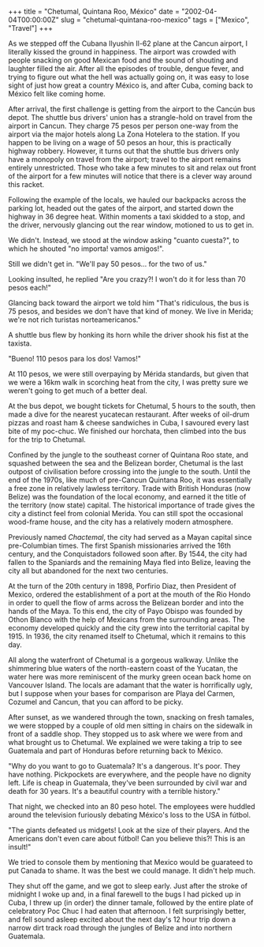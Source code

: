 +++
title = "Chetumal, Quintana Roo, México"
date = "2002-04-04T00:00:00Z"
slug = "chetumal-quintana-roo-mexico"
tags = ["Mexico", "Travel"]
+++

As we stepped off the Cubana Ilyushin Il-62 plane at the Cancun airport, I
literally kissed the ground in happiness. The airport was crowded with people
snacking on good Mexican food and the sound of shouting and laughter filled the
air. After all the episodes of trouble, dengue fever, and trying to figure out
what the hell was actually going on, it was easy to lose sight of just how
great a country México is, and after Cuba, coming back to México felt like
coming home.<!--more-->

After arrival, the first challenge is getting from the airport to the Cancún
bus depot. The shuttle bus drivers' union has a strangle-hold on travel from
the airport in Cancun. They charge 75 pesos per person one-way from the airport
via the major hotels along La Zona Hotelera to the station. If you happen to be
living on a wage of 50 pesos an hour, this is practically highway robbery.
However, it turns out that the shuttle bus drivers only have a monopoly on
travel from the airport; travel to the airport remains entirely unrestricted.
Those who take a few minutes to sit and relax out front of the airport for a
few minutes will notice that there is a clever way around this racket.

Following the example of the locals, we hauled our backpacks across the parking
lot, headed out the gates of the airport, and started down the highway in 36
degree heat. Within moments a taxi skidded to a stop, and the driver, nervously
glancing out the rear window, motioned to us to get in.

We didn't. Instead, we stood at the window asking "cuanto cuesta?", to which he
shouted "no importa! vamos amigos!".

Still we didn't get in. "We'll pay 50 pesos... for the two of us."

Looking insulted, he replied "Are you crazy?! I won't do it for less than 70
pesos each!"

Glancing back toward the airport we told him "That's ridiculous, the bus is 75
pesos, and besides we don't have that kind of money. We live in Merida; we're
not rich turistas norteamericanos."

A shuttle bus flew by honking its horn while the driver shook his fist at the
taxista.

"Bueno! 110 pesos para los dos! Vamos!"

At 110 pesos, we were still overpaying by Mérida standards, but given that we
were a 16km walk in scorching heat from the city, I was pretty sure we weren't
going to get much of a better deal.

At the bus depot, we bought tickets for Chetumal, 5 hours to the south, then
made a dive for the nearest yucatecan restaurant. After weeks of oil-drum
pizzas and roast ham & cheese sandwiches in Cuba, I savoured every last bite of
my poc-chuc. We finished our horchata, then climbed into the bus for the trip
to Chetumal.

Confined by the jungle to the southeast corner of Quintana Roo state, and
squashed between the sea and the Belizean border, Chetumal is the last outpost
of civilisation before crossing into the jungle to the south. Until the end of
the 1970s, like much of pre-Cancun Quintana Roo, it was essentially a free zone
in relatively lawless territory. Trade with British Honduras (now Belize) was
the foundation of the local economy, and earned it the title of the territory
(now state) capital. The historical importance of trade gives the city a
distinct feel from colonial Merida. You can still spot the occasional
wood-frame house, and the city has a relatively modern atmosphere.

Previously named *Chactemal*, the city had served as a Mayan capital since
pre-Columbian times. The first Spanish missionaries arrived the 16th century,
and the Conquistadors followed soon after. By 1544, the city had fallen to the
Spaniards and the remaining Maya fled into Belize, leaving the city all but
abandoned for the next two centuries.

At the turn of the 20th century in 1898, Porfirio Diaz, then President of
Mexico, ordered the establishment of a port at the mouth of the Rio Hondo in
order to quell the flow of arms across the Belizean border and into the hands
of the Maya. To this end, the city of Payo Obispo was founded by Othon Blanco
with the help of Mexicans from the surrounding areas. The economy developed
quickly and the city grew into the territorial capital by 1915. In 1936, the
city renamed itself to Chetumal, which it remains to this day.

All along the waterfront of Chetumal is a gorgeous walkway. Unlike the
shimmering blue waters of the north-eastern coast of the Yucatan, the water
here was more reminiscent of the murky green ocean back home on Vancouver
Island. The locals are adamant that the water is horrifically ugly, but I
suppose when your bases for comparison are Playa del Carmen, Cozumel and
Cancun, that you can afford to be picky.

After sunset, as we wandered through the town, snacking on fresh tamales, we
were stopped by a couple of old men sitting in chairs on the sidewalk in front
of a saddle shop. They stopped us to ask where we were from and what brought us
to Chetumal. We explained we were taking a trip to see Guatemala and part of
Honduras before returning back to México.

"Why do you want to go to Guatemala? It's a dangerous. It's poor. They have
nothing. Pickpockets are everywhere, and the people have no dignity left. Life
is cheap in Guatemala, they've been surrounded by civil war and death for 30
years. It's a beautiful country with a terrible history."

That night, we checked into an 80 peso hotel. The employees were huddled around
the television furiously debating México's loss to the USA in fútbol.

"The giants defeated us midgets! Look at the size of their players. And the
Americans don't even care about fútbol! Can you believe this?! This is an
insult!"

We tried to console them by mentioning that Mexico would be guarateed to put
Canada to shame. It was the best we could manage. It didn't help much.

They shut off the game, and we got to sleep early. Just after the stroke of
midnight I woke up and, in a final farewell to the bugs I had picked up in
Cuba, I threw up (in order) the dinner tamale, followed by the entire plate of
celebratory Poc Chuc I had eaten that afternoon. I felt surprisingly better,
and fell sound asleep excited about the next day's 12 hour trip down a narrow
dirt track road through the jungles of Belize and into northern Guatemala.
